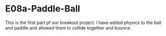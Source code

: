 # E08a-Paddle-Ball
This is the first part pf our breakout project. I have added physics to the ball and paddle and allowed them to collide together and bounce. 
